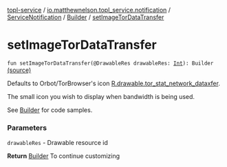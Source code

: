 [topl-service](../../../index.md) / [io.matthewnelson.topl_service.notification](../../index.md) / [ServiceNotification](../index.md) / [Builder](index.md) / [setImageTorDataTransfer](./set-image-tor-data-transfer.md)

# setImageTorDataTransfer

`fun setImageTorDataTransfer(@DrawableRes drawableRes: `[`Int`](https://kotlinlang.org/api/latest/jvm/stdlib/kotlin/-int/index.html)`): Builder` [(source)](https://github.com/05nelsonm/TorOnionProxyLibrary-Android/blob/master/topl-service/src/main/java/io/matthewnelson/topl_service/notification/ServiceNotification.kt#L273)

Defaults to Orbot/TorBrowser's icon [R.drawable.tor_stat_network_dataxfer](#).

The small icon you wish to display when bandwidth is being used.

See [Builder](index.md) for code samples.

### Parameters

`drawableRes` - Drawable resource id

**Return**
[Builder](index.md) To continue customizing

